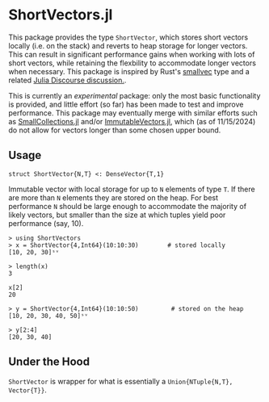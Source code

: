 # ShortVectors.jl

This package provides the type `ShortVector`, which stores short vectors locally (i.e. on the stack)
and reverts to heap storage for longer vectors.  This can result in significant performance
gains when working with lots of short vectors, while retaining the flexbility to accommodate
longer vectors when necessary. This package is inspired by Rust's [smallvec](https://docs.rs/smallvec/latest/smallvec/)
type and a related [Julia Discourse discussion.](https://discourse.julialang.org/t/small-vectors/97121/3).

This is currently an *experimental* package: only the most basic functionality is provided, and little effort (so far) has been made to test and improve performance.
This package may eventually merge with similar efforts such as [SmallCollections.jl](https://github.com/matthias314/SmallCollections.jl) and/or [ImmutableVectors.jl](https://github.com/favba/ImmutableVectors.jl), which (as of 11/15/2024) do not allow for vectors longer than some chosen upper bound.

## Usage

```
struct ShortVector{N,T} <: DenseVector{T,1}
```
Immutable vector with local storage for up to `N` elements of type `T`.  If there are more
than `N` elements they are stored on the heap.  For best performance `N` should be large enough to accommodate the majority of likely vectors, but smaller than the size at which tuples yield poor performance (say, 10). 


```
> using ShortVectors
> x = ShortVector{4,Int64}(10:10:30)		# stored locally
[10, 20, 30]ˢᵛ

> length(x)
3

x[2]
20

> y = ShortVector{4,Int64}(10:10:50)		 # stored on the heap
[10, 20, 30, 40, 50]ˢᵛ

> y[2:4]
[20, 30, 40] 
```

## Under the Hood

`ShortVector` is wrapper for what is essentially a `Union{NTuple{N,T}, Vector{T}}`.

